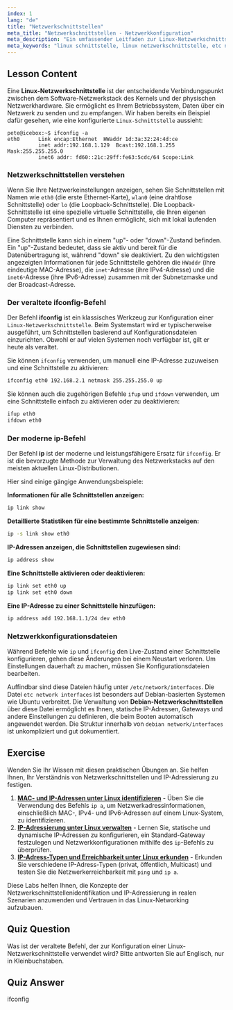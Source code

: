 ```yaml
---
index: 1
lang: "de"
title: "Netzwerkschnittstellen"
meta_title: "Netzwerkschnittstellen - Netzwerkkonfiguration"
meta_description: "Ein umfassender Leitfaden zur Linux-Netzwerkschnittstelle. Lernen Sie, ifconfig und den modernen ip-Befehl zu verwenden, und verstehen Sie Konfigurationsdateien wie /etc/network/interfaces, insbesondere auf Debian-Systemen."
meta_keywords: "linux schnittstelle, linux netzwerkschnittstelle, etc netzwerkschnittstellen, debian netzwerkschnittstellen, ifconfig, ip befehl, netzwerkkonfiguration, linux netzwerk"
---
```


## Lesson Content

Eine **Linux-Netzwerkschnittstelle** ist der entscheidende Verbindungspunkt zwischen dem Software-Netzwerkstack des Kernels und der physischen Netzwerkhardware. Sie ermöglicht es Ihrem Betriebssystem, Daten über ein Netzwerk zu senden und zu empfangen. Wir haben bereits ein Beispiel dafür gesehen, wie eine konfigurierte `Linux-Schnittstelle` aussieht:

```plaintext
pete@icebox:~$ ifconfig -a
eth0      Link encap:Ethernet  HWaddr 1d:3a:32:24:4d:ce
          inet addr:192.168.1.129  Bcast:192.168.1.255  Mask:255.255.255.0
          inet6 addr: fd60::21c:29ff:fe63:5cdc/64 Scope:Link
```

### Netzwerkschnittstellen verstehen

Wenn Sie Ihre Netzwerkeinstellungen anzeigen, sehen Sie Schnittstellen mit Namen wie `eth0` (die erste Ethernet-Karte), `wlan0` (eine drahtlose Schnittstelle) oder `lo` (die Loopback-Schnittstelle). Die Loopback-Schnittstelle ist eine spezielle virtuelle Schnittstelle, die Ihren eigenen Computer repräsentiert und es Ihnen ermöglicht, sich mit lokal laufenden Diensten zu verbinden.

Eine Schnittstelle kann sich in einem "up"- oder "down"-Zustand befinden. Ein "up"-Zustand bedeutet, dass sie aktiv und bereit für die Datenübertragung ist, während "down" sie deaktiviert. Zu den wichtigsten angezeigten Informationen für jede Schnittstelle gehören die `HWaddr` (ihre eindeutige MAC-Adresse), die `inet`-Adresse (ihre IPv4-Adresse) und die `inet6`-Adresse (ihre IPv6-Adresse) zusammen mit der Subnetzmaske und der Broadcast-Adresse.

### Der veraltete ifconfig-Befehl

Der Befehl **ifconfig** ist ein klassisches Werkzeug zur Konfiguration einer `Linux-Netzwerkschnittstelle`. Beim Systemstart wird er typischerweise ausgeführt, um Schnittstellen basierend auf Konfigurationsdateien einzurichten. Obwohl er auf vielen Systemen noch verfügbar ist, gilt er heute als veraltet.

Sie können `ifconfig` verwenden, um manuell eine IP-Adresse zuzuweisen und eine Schnittstelle zu aktivieren:

```bash
ifconfig eth0 192.168.2.1 netmask 255.255.255.0 up
```

Sie können auch die zugehörigen Befehle `ifup` und `ifdown` verwenden, um eine Schnittstelle einfach zu aktivieren oder zu deaktivieren:

```bash
ifup eth0
ifdown eth0
```

### Der moderne ip-Befehl

Der Befehl **ip** ist der moderne und leistungsfähigere Ersatz für `ifconfig`. Er ist die bevorzugte Methode zur Verwaltung des Netzwerkstacks auf den meisten aktuellen Linux-Distributionen.

Hier sind einige gängige Anwendungsbeispiele:

**Informationen für alle Schnittstellen anzeigen:**

```bash
ip link show
```

**Detaillierte Statistiken für eine bestimmte Schnittstelle anzeigen:**

```bash
ip -s link show eth0
```

**IP-Adressen anzeigen, die Schnittstellen zugewiesen sind:**

```bash
ip address show
```

**Eine Schnittstelle aktivieren oder deaktivieren:**

```bash
ip link set eth0 up
ip link set eth0 down
```

**Eine IP-Adresse zu einer Schnittstelle hinzufügen:**

```bash
ip address add 192.168.1.1/24 dev eth0
```

### Netzwerkkonfigurationsdateien

Während Befehle wie `ip` und `ifconfig` den Live-Zustand einer Schnittstelle konfigurieren, gehen diese Änderungen bei einem Neustart verloren. Um Einstellungen dauerhaft zu machen, müssen Sie Konfigurationsdateien bearbeiten.

Auffindbar sind diese Dateien häufig unter `/etc/network/interfaces`. Die Datei `etc network interfaces` ist besonders auf Debian-basierten Systemen wie Ubuntu verbreitet. Die Verwaltung von **Debian-Netzwerkschnittstellen** über diese Datei ermöglicht es Ihnen, statische IP-Adressen, Gateways und andere Einstellungen zu definieren, die beim Booten automatisch angewendet werden. Die Struktur innerhalb von `debian network/interfaces` ist unkompliziert und gut dokumentiert.

## Exercise

Wenden Sie Ihr Wissen mit diesen praktischen Übungen an. Sie helfen Ihnen, Ihr Verständnis von Netzwerkschnittstellen und IP-Adressierung zu festigen.

1.  **[MAC- und IP-Adressen unter Linux identifizieren](https://labex.io/de/labs/comptia-identify-mac-and-ip-addresses-in-linux-592731)** - Üben Sie die Verwendung des Befehls `ip a`, um Netzwerkadressinformationen, einschließlich MAC-, IPv4- und IPv6-Adressen auf einem Linux-System, zu identifizieren.
2.  **[IP-Adressierung unter Linux verwalten](https://labex.io/de/labs/comptia-manage-ip-addressing-in-linux-592736)** - Lernen Sie, statische und dynamische IP-Adressen zu konfigurieren, ein Standard-Gateway festzulegen und Netzwerkkonfigurationen mithilfe des `ip`-Befehls zu überprüfen.
3.  **[IP-Adress-Typen und Erreichbarkeit unter Linux erkunden](https://labex.io/de/labs/comptia-explore-ip-address-types-and-reachability-in-linux-592780)** - Erkunden Sie verschiedene IP-Adress-Typen (privat, öffentlich, Multicast) und testen Sie die Netzwerkerreichbarkeit mit `ping` und `ip a`.

Diese Labs helfen Ihnen, die Konzepte der Netzwerkschnittstellenidentifikation und IP-Adressierung in realen Szenarien anzuwenden und Vertrauen in das Linux-Networking aufzubauen.

## Quiz Question

Was ist der veraltete Befehl, der zur Konfiguration einer Linux-Netzwerkschnittstelle verwendet wird? Bitte antworten Sie auf Englisch, nur in Kleinbuchstaben.

## Quiz Answer

ifconfig
